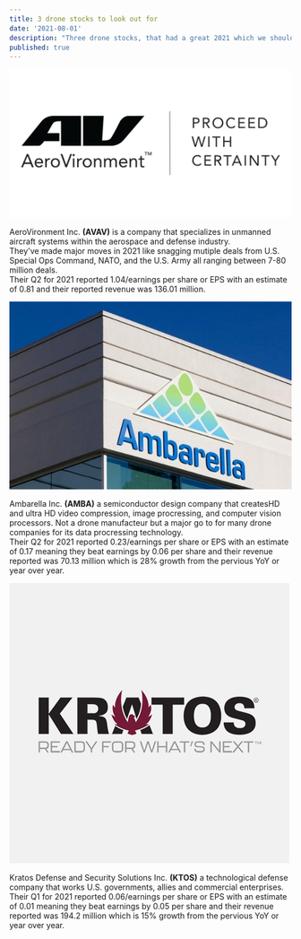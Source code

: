 ```yaml
---
title: 3 drone stocks to look out for
date: '2021-08-01'
description: "Three drone stocks, that had a great 2021 which we should all keep an eye on and that you may want to consider investing in."
published: true
---
```


<div class='transform scale-8
0 md:scale-75'>
 <img src='./aero.png' alt='AeroVironment logo'>
</div>
<p class='container mx-auto px-10 text-2xl leading-loose'>AeroVironment Inc. <strong class='text-blue-400'>(AVAV)</strong> is a company that specializes in unmanned aircraft systems within the aerospace and defense industry. <br />
They've made major moves in 2021 like snagging mutiple deals from U.S. Special Ops Command, NATO, and the U.S. Army all ranging between 7-80 million deals. <br />
Their Q2 for 2021 reported 1.04/earnings per share or EPS with an estimate of 0.81 and their reported revenue was 136.01 million.</p>
<div class='transform scale-100 md:scale-75'>
 <img src='./amba.jpg' alt='Ambarella logo'>
</div>

<p class='container mx-auto px-10 text-2xl leading-loose'>Ambarella Inc. <strong class='text-blue-400'>(AMBA)</strong> a semiconductor design company that createsHD and ultra HD video compression, image procressing, and computer vision processors. Not a drone manufacteur but a major go to for many drone companies for its data procressing technology.
<br />
Their Q2 for 2021 reported 0.23/earnings per share or EPS with an estimate of 0.17 meaning they beat earnings by 0.06 per share and their revenue reported was 70.13 million which is 28% growth from the pervious YoY or year over year. </p>
<div class='transform scale-80 md:scale-75'>
 <img src='./ktos.png' alt='Kratos logo'>
</div>

<p class='container mx-auto px-10 text-2xl leading-loose mb-10'>Kratos Defense and Security Solutions Inc. <strong class='text-blue-400'>(KTOS)</strong> a technological defense company that works U.S. governments, allies and commercial enterprises.
<br />
Their Q1 for 2021 reported 0.06/earnings per share or EPS with an estimate of 0.01 meaning they beat earnings by 0.05 per share and their revenue reported was 194.2 million which is 15% growth from the pervious YoY or year over year.</p>



